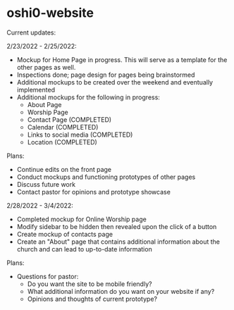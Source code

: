 # oshi0-website

Current updates:


2/23/2022 - 2/25/2022:
- Mockup for Home Page in progress. This will serve as a template for the other pages as well.
- Inspections done; page design for pages being brainstormed
- Additional mockups to be created over the weekend and eventually implemented
- Additional mockups for the following in progress:
  -   About Page
  -   Worship Page
  -   Contact Page (COMPLETED)
  -   Calendar (COMPLETED)
  -   Links to social media (COMPLETED)
  -   Location (COMPLETED)

Plans:
- Continue edits on the front page
- Conduct mockups and functioning prototypes of other pages
- Discuss future work
- Contact pastor for opinions and prototype showcase

2/28/2022 - 3/4/2022:
- Completed mockup for Online Worship page
- Modify sidebar to be hidden then revealed upon the click of a button
- Create mockup of contacts page
- Create an "About" page that contains additional information about the church and can lead to up-to-date information

Plans:
- Questions for pastor:
  - Do you want the site to be mobile friendly?
  - What additional information do you want on your website if any?
  - Opinions and thoughts of current prototype? 
